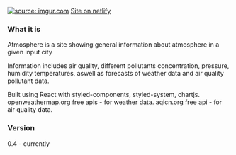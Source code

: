 <a href="https://imgur.com/Md7ZIBt"><img src="https://i.imgur.com/Md7ZIBt.png" title="source: imgur.com" /></a>
[Site on netlify](https://atmosphere.netlify.app/)

### What it is
Atmosphere is a site showing general information about atmosphere in a given input city

Information includes air quality, different pollutants concentration, pressure, humidity temperatures, aswell as forecasts
of weather data and air quality pollutant data.

Built using
React with styled-components, styled-system, chartjs.
openweathermap.org free apis - for weather data.
aqicn.org free api - for air quality data.

### Version
0.4 - currently